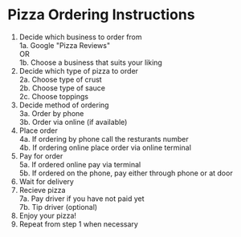 # Pizza Ordering Instructions

1. Decide which business to order from  
    1a. Google "Pizza Reviews"  
        OR  
    1b. Choose a business that suits your liking  
2. Decide which type of pizza to order  
    2a. Choose type of crust  
    2b. Choose type of sauce  
    2c. Choose toppings  
3. Decide method of ordering  
    3a. Order by phone  
    3b. Order via online (if available)  
4. Place order  
    4a. If ordering by phone call the resturants number  
    4b. If ordering online place order via online terminal  
5. Pay for order  
    5a. If ordered online pay via terminal  
    5b. If ordered on the phone, pay either through phone or at door  
6. Wait for delivery
7. Recieve pizza  
    7a. Pay driver if you have not paid yet  
    7b. Tip driver (optional)  
8. Enjoy your pizza!
9. Repeat from step 1 when necessary